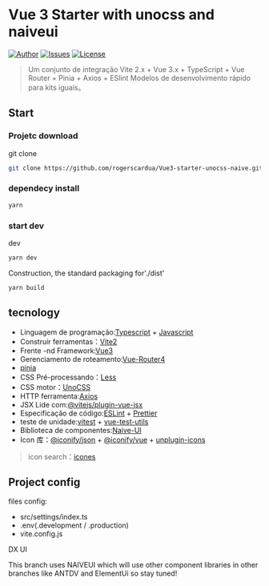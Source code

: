 # Vue 3 Starter with unocss and naiveui

[![Author](https://img.shields.io/badge/Author-Wyatex-green)](https://github.com/Wyatex/)
[![Issues](https://img.shields.io/github/issues/Wyatex/Vue3-starter)](https://github.com/Wyatex/Vue3-starter/issues)
[![License](https://img.shields.io/badge/License-MIT-yellowgreen)](https://github.com/Wyatex/Vue3-starter/blob/master/LICENSE)

> Um conjunto de integração Vite 2.x + Vue 3.x + TypeScript + Vue Router + Pinia + Axios + ESlint Modelos de desenvolvimento rápido para kits iguais。

## Start

### Projetc download

git clone

```sh
git clone https://github.com/rogerscardua/Vue3-starter-unocss-naive.git
```

### dependecy install

```sh
yarn
```

### start dev

dev

```sh
yarn dev
```

Construction, the standard packaging for'./dist'

```sh
yarn build
```

## tecnology

- Linguagem de programação:[Typescript](https://www.typescriptlang.org/zh/) + [Javascript](https://www.javascript.com/)
- Construir ferramentas：[Vite2](https://vitejs.cn/)
- Frente -nd Framework:[Vue3](https://v3.cn.vuejs.org/)
- Gerenciamento de roteamento:[Vue-Router4](https://next.router.vuejs.org/zh/index.html)
- [pinia](https://pinia.esm.dev/)
- CSS Pré-processando：[Less](https://less.bootcss.com/)
- CSS motor：[UnoCSS](https://github.com/unocss/unocss)
- HTTP ferramenta:[Axios](https://axios-http.com/)
- JSX Lide com:[@vitejs/plugin-vue-jsx](https://www.npmjs.com/package/@vitejs/plugin-vue-jsx)
- Especificação de código:[ESLint](https://eslint.org/) + [Prettier](https://prettier.io/)
- teste de unidade:[vitest](https://vitest.dev/) + [vue-test-utils](https://vue-test-utils.vuejs.org/zh/)
- Biblioteca de componentes:[Naive-UI](https://www.naiveui.com/)
- Icon 库：[@iconify/json](https://www.npmjs.com/package/@iconify/json) + [@iconify/vue](https://www.npmjs.com/package/@iconify/vue) + [unplugin-icons](https://github.com/antfu/unplugin-icons)

> icon search：[icones](https://icones.js.org/)

## Project config

files config:
- src/settings/index.ts
- .env(.development / .production)
- vite.config.js

DX UI

This branch uses NAIVEUI which will use other component libraries in other branches like ANTDV and ElementUi so stay tuned!
